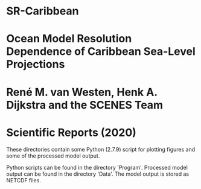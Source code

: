 # SR-Caribbean
# Ocean Model Resolution Dependence of Caribbean Sea-Level Projections
# René M. van Westen, Henk A. Dijkstra and the SCENES Team
# Scientific Reports (2020)

These directories contain some Python (2.7.9) script for plotting figures and some of the processed model output.

Python scripts can be found in the directory 'Program'.
Processed model output can be found in the directory 'Data'.
The model output is stored as NETCDF files. 


